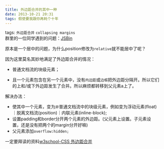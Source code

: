 ```yaml
---
title: 外边距合并的其中一种
date: 2013-10-21 20:31
tags: 假使要我跟你再耗个十年
---
```

tags: `外边距合并` `collapsing margins`
<br>
群里的一位同学遇到的问题：[JSBin](http://jsbin.com/OdEyoh/3/edit)

原本是一个居中的问题，为什么position修改为`relative`就不能居中了呢？

因为这里莫名其妙地满足了外边距合并的情况：

* 普通文档流的块级元素；

* 且一个元素包含在另一个元素中，没有`内边距`或`边框`把外边距分隔开。所以它们的上和/或下外边距发生了合并。所以麻烦都转移到父元素a上了。

解决办法：

* 使其中一个元素，变为`非`普通文档流中的块级元素，例如变为浮动元素(float)｜脱离文档流(position)｜内联元素(inline-block);
* 设置padding和border分开两个元素的外边距。(父元素上设置。子元素设置，还是没有把两个的margin分开好嘛)
* 父元素添加`overflow:hidden;`

一定要拜读的资料[w3school-CSS 外边距合并](http://www.w3school.com.cn/css/css_margin_collapsing.asp)
